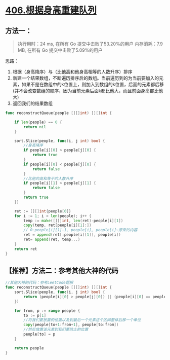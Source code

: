 # [406.根据身高重建队列](https://leetcode-cn.com/problems/queue-reconstruction-by-height/)

## 方法一：

> 执行用时：24 ms, 在所有 Go 提交中击败了53.20%的用户
> 内存消耗：7.9 MB, 在所有 Go 提交中击败了5.09%的用户

思路：
1. 根据（身高降序）与（比他高和他身高相等的人数升序）排序
2. 新建一个结果数组，不断遍历排序后的数组。当前遍历到的为当前要加入的元素，如果不是在数组中的k位置上，则加入到数组的k位置，后面的元素都后移(并不会改变数组的顺序，因为当前元素后面k都比他大，而且前面身高都比他大)
3. 返回我们的结果数组


```go
func reconstructQueue(people [][]int) [][]int {

	if len(people) == 0 {
		return nil
	}

	sort.Slice(people, func(i, j int) bool {
		//身高降序
		if people[i][0] > people[j][0] {
			return true
		}
		if people[i][0] < people[j][0] {
			return false
		}
		//比他的高和等于的人数升序
		if people[i][1] > people[j][1] {
			return false
		}
		return true
	})

	ret := [][]int{people[0]}
	for i := 1; i < len(people); i++ {
		temp := make([][]int, len(ret)-people[i][1])
		copy(temp, ret[people[i][1]:])
		// 0~people[i][1]-1, people[i], people[i]~原来的内容
		ret = append(ret[:people[i][1]], people[i])
		ret= append(ret, temp...)
	}
	return ret
}

```

## 【推荐】方法二：参考其他大神的代码

```go
//其他大神的代码：参考LeetCode题解
func reconstructQueue(people [][]int) [][]int {
	sort.Slice(people, func(i, j int) bool {
		return (people[i][0] > people[j][0]) || (people[i][0] == people[j][0] && people[i][1] < people[j][1])
	})

	for from, p := range people {
		to := p[1]
		//将我们要放置的位置以及到最后一个元素这个区间整体后移一个单位
		copy(people[to+1:from+1], people[to:from])
		//然后放置该元素到我们要防止的位置
		people[to] = p
	}

	return people
}
```